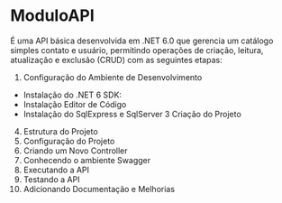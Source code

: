 # ModuloAPI

É uma API básica desenvolvida em .NET 6.0 que gerencia um catálogo simples contato e usuário, permitindo operações de criação, leitura, atualização e exclusão (CRUD) com as seguintes etapas:

1. Configuração do Ambiente de Desenvolvimento
- Instalação do .NET 6 SDK:
- Instalação Editor de Código
- Instalação do SqlExpress e SqlServer
3 Criação do Projeto
4. Estrutura do Projeto
5. Configuração do Projeto
6. Criando um Novo Controller
7. Conhecendo o ambiente Swagger
8. Executando a API
9. Testando a API
10. Adicionando Documentação e Melhorias


